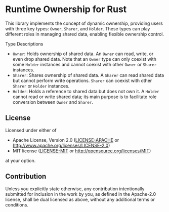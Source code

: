 # Runtime Ownership for Rust

This library implements the concept of dynamic ownership, providing users with three key types: `Owner`, `Sharer`, and `Holder`. These types can play different roles in managing shared data, enabling flexible ownership control.

Type Descriptions

- `Owner`: Holds ownership of shared data. An `Owner` can read, write, or even drop shared data. Note that an `Owner` type can only coexist with some `Holder` instances and cannot coexist with other `Owner` or `Sharer` instances.
- `Sharer`: Shares ownership of shared data. A `Sharer` can read shared data but cannot perform write operations. `Sharer` can coexist with other `Sharer` or `Holder` instances.
- `Holder`: Holds a reference to shared data but does not own it. A `Holder` cannot read or write shared data; its main purpose is to facilitate role conversion between `Owner` and `Sharer`.

## License

Licensed under either of

* Apache License, Version 2.0
  ([LICENSE-APACHE](LICENSE-APACHE) or <http://www.apache.org/licenses/LICENSE-2.0>)
* MIT license
  ([LICENSE-MIT](LICENSE-MIT) or <http://opensource.org/licenses/MIT>)

at your option.

## Contribution

Unless you explicitly state otherwise, any contribution intentionally submitted
for inclusion in the work by you, as defined in the Apache-2.0 license, shall be
dual licensed as above, without any additional terms or conditions.

